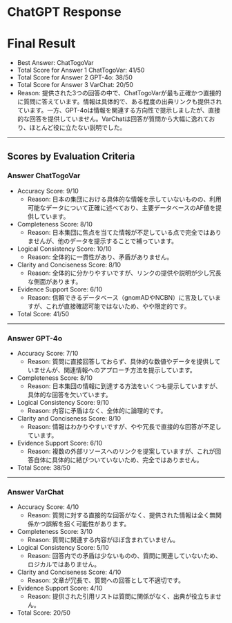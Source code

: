 # ChatGPT Response

# Final Result

- Best Answer: ChatTogoVar
- Total Score for Answer 1 ChatTogoVar: 41/50
- Total Score for Answer 2 GPT-4o: 38/50
- Total Score for Answer 3 VarChat: 20/50
- Reason: 提供された3つの回答の中で、ChatTogoVarが最も正確かつ直接的に質問に答えています。情報は具体的で、ある程度の出典リンクも提供されています。一方、GPT-4oは情報を関連する方向性で提示しましたが、直接的な回答を提供していません。VarChatは回答が質問から大幅に逸れており、ほとんど役に立たない説明でした。

---

## Scores by Evaluation Criteria

### Answer ChatTogoVar
- Accuracy Score: 9/10
  - Reason: 日本の集団における具体的な情報を示していないものの、利用可能なデータについて正確に述べており、主要データベースのAF値を提供しています。
- Completeness Score: 8/10
  - Reason: 日本集団に焦点を当てた情報が不足している点で完全ではありませんが、他のデータを提示することで補っています。
- Logical Consistency Score: 10/10
  - Reason: 全体的に一貫性があり、矛盾がありません。
- Clarity and Conciseness Score: 8/10
  - Reason: 全体的に分かりやすいですが、リンクの提供や説明が少し冗長な側面があります。
- Evidence Support Score: 6/10
  - Reason: 信頼できるデータベース（gnomADやNCBN）に言及していますが、これが直接確認可能ではないため、やや限定的です。
- Total Score: 41/50

---

### Answer GPT-4o
- Accuracy Score: 7/10
  - Reason: 質問に直接回答しておらず、具体的な数値やデータを提供していませんが、関連情報へのアプローチ方法を提示しています。
- Completeness Score: 8/10
  - Reason: 日本集団の情報に到達する方法をいくつも提示していますが、具体的な回答を欠いています。
- Logical Consistency Score: 9/10
  - Reason: 内容に矛盾はなく、全体的に論理的です。
- Clarity and Conciseness Score: 8/10
  - Reason: 情報はわかりやすいですが、やや冗長で直接的な回答が不足しています。
- Evidence Support Score: 6/10
  - Reason: 複数の外部リソースへのリンクを提案していますが、これが回答自体に具体的に結びついていないため、完全ではありません。
- Total Score: 38/50

---

### Answer VarChat
- Accuracy Score: 4/10
  - Reason: 質問に対する直接的な回答がなく、提供された情報は全く無関係かつ誤解を招く可能性があります。
- Completeness Score: 3/10
  - Reason: 質問に関連する内容がほぼ含まれていません。
- Logical Consistency Score: 5/10
  - Reason: 回答内での矛盾は少ないものの、質問に関連していないため、ロジカルではありません。
- Clarity and Conciseness Score: 4/10
  - Reason: 文章が冗長で、質問への回答として不適切です。
- Evidence Support Score: 4/10
  - Reason: 提供された引用リストは質問に関係がなく、出典が役立ちません。
- Total Score: 20/50